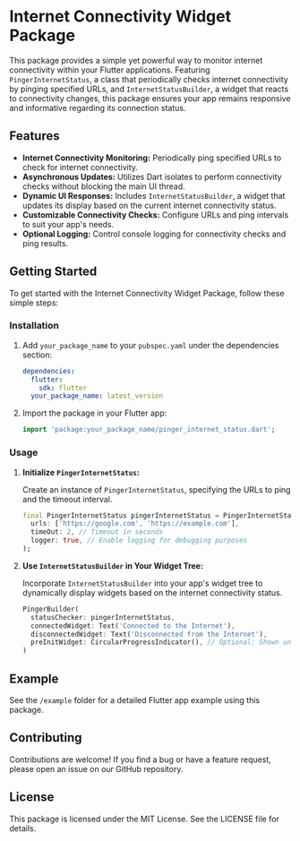 # Internet Connectivity Widget Package

This package provides a simple yet powerful way to monitor internet connectivity within your Flutter applications. Featuring `PingerInternetStatus`, a class that periodically checks internet connectivity by pinging specified URLs, and `InternetStatusBuilder`, a widget that reacts to connectivity changes, this package ensures your app remains responsive and informative regarding its connection status.

## Features

- **Internet Connectivity Monitoring:** Periodically ping specified URLs to check for internet connectivity.
- **Asynchronous Updates:** Utilizes Dart isolates to perform connectivity checks without blocking the main UI thread.
- **Dynamic UI Responses:** Includes `InternetStatusBuilder`, a widget that updates its display based on the current internet connectivity status.
- **Customizable Connectivity Checks:** Configure URLs and ping intervals to suit your app's needs.
- **Optional Logging:** Control console logging for connectivity checks and ping results.

## Getting Started

To get started with the Internet Connectivity Widget Package, follow these simple steps:

### Installation

1. Add `your_package_name` to your `pubspec.yaml` under the dependencies section:

    ```yaml
    dependencies:
      flutter:
        sdk: flutter
      your_package_name: latest_version
    ```

2. Import the package in your Flutter app:

    ```dart
    import 'package:your_package_name/pinger_internet_status.dart';
    ```

### Usage

1. **Initialize `PingerInternetStatus`:**

   Create an instance of `PingerInternetStatus`, specifying the URLs to ping and the timeout interval.

    ```dart
    final PingerInternetStatus pingerInternetStatus = PingerInternetStatus(
      urls: ['https://google.com', 'https://example.com'],
      timeOut: 2, // Timeout in seconds
      logger: true, // Enable logging for debugging purposes
    );
    ```

2. **Use `InternetStatusBuilder` in Your Widget Tree:**

   Incorporate `InternetStatusBuilder` into your app's widget tree to dynamically display widgets based on the internet connectivity status.

    ```dart
    PingerBuilder(
      statusChecker: pingerInternetStatus,
      connectedWidget: Text('Connected to the Internet'),
      disconnectedWidget: Text('Disconnected from the Internet'),
      preInitWidget: CircularProgressIndicator(), // Optional: Shown until the first connectivity check completes.
    )
    ```

## Example

See the `/example` folder for a detailed Flutter app example using this package.

## Contributing

Contributions are welcome! If you find a bug or have a feature request, please open an issue on our GitHub repository.

## License

This package is licensed under the MIT License. See the LICENSE file for details.
